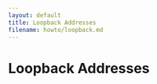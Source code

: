 ```yaml
---
layout: default
title: Loopback Addresses
filename: howto/loopback.md
---
```


Loopback Addresses
==================

